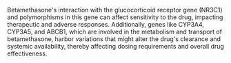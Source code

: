 Betamethasone's interaction with the glucocorticoid receptor gene (NR3C1) and polymorphisms in this gene can affect sensitivity to the drug, impacting therapeutic and adverse responses. Additionally, genes like CYP3A4, CYP3A5, and ABCB1, which are involved in the metabolism and transport of betamethasone, harbor variations that might alter the drug's clearance and systemic availability, thereby affecting dosing requirements and overall drug effectiveness.